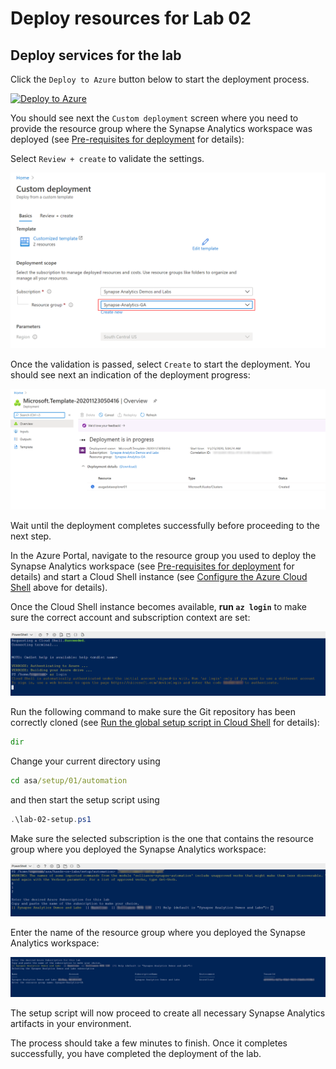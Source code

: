 # Deploy resources for Lab 02

## Deploy services for the lab

Click the `Deploy to Azure` button below to start the deployment process.

[![Deploy to Azure](https://aka.ms/deploytoazurebutton)](https://portal.azure.com/#create/Microsoft.Template/uri/https%3A%2F%2Fraw.githubusercontent.com%2Fsolliancenet%2Fazure-synapse-analytics-ga-content-packs%2Fmain%2Fhands-on-labs%2Fsetup%2Farm%2Fasaga-workspace-lab-02.json%3Ftoken%3DAA2FKXURSMJAZDFEIRRDZVK7Z3WVC)

You should see next the `Custom deployment` screen where you need to provide the resource group where the Synapse Analytics workspace was deployed (see [Pre-requisites for deployment](./asa-workspace-deploy.md#pre-requisites-for-deployment) for details):

Select `Review + create` to validate the settings.

![Synapse Analytics workspace deployment configuration](media/lab-02-deploy-configure.png)

Once the validation is passed, select `Create` to start the deployment. You should see next an indication of the deployment progress:

![Synapse Analytics workspace deployment progress](media/lab-02-deploy-progress.png)

Wait until the deployment completes successfully before proceeding to the next step.

In the Azure Portal, navigate to the resource group you used to deploy the Synapse Analytics workspace (see [Pre-requisites for deployment](./asa-workspace-deploy.md#pre-requisites-for-deployment) for details) and start a Cloud Shell instance (see [Configure the Azure Cloud Shell](#configure-the-azure-cloud-shell) above for details).

Once the Cloud Shell instance becomes available, **run ```az login```** to make sure the correct account and subscription context are set:

![Cloud Shell login](media/cloudshell-setup-01.png)

Run the following command to make sure the Git repository has been correctly cloned (see [Run the global setup script in Cloud Shell](./asa-workspace-deploy.md#run-the-global-setup-script-in-cloud-shell) for details):

```cmd
dir
```

Change your current directory using

```cmd
cd asa/setup/01/automation
```

and then start the setup script using

```powershell
.\lab-02-setup.ps1
```

Make sure the selected subscription is the one that contains the resource group where you deployed the Synapse Analytics workspace:

![Cloud Shell select subscription](media/cloudshell-setup-03.png)

Enter the name of the resource group where you deployed the Synapse Analytics workspace:

![Cloud Shell select resource group](media/cloudshell-setup-04.png)

The setup script will now proceed to create all necessary Synapse Analytics artifacts in your environment.

The process should take a few minutes to finish. Once it completes successfully, you have completed the deployment of the lab.
